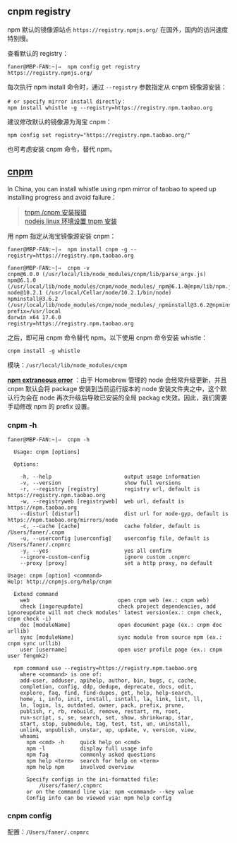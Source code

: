 
## cnpm registry

npm 默认的镜像源站点 `https://registry.npmjs.org/` 在国外，国内的访问速度特别慢。

查看默认的 registry：

```
faner@MBP-FAN:~|⇒  npm config get registry
https://registry.npmjs.org/
```

每次执行 npm install 命令时，通过 `--registry` 参数指定从 cnpm 镜像源安装：

```shell
# or specify mirror install directly：
npm install whistle -g --registry=https://registry.npm.taobao.org
```

建议修改默认的镜像源为淘宝 cnpm：

```
npm config set registry="https://registry.npm.taobao.org/"
```

也可考虑安装 cnpm 命令，替代 npm。

## [cnpm](http://npm.taobao.org/)

In China, you can install whistle using npm mirror of taobao to speed up installing progress and avoid failure：

> [tnpm /cnpm 安装报错](https://segmentfault.com/q/1010000009008062)  
> [nodejs linux 环境设置 tnpm 安装](https://blog.csdn.net/lilei_ndsc/article/details/52190010)  

用 npm 指定从淘宝镜像源安装 cnpm：

```shell
faner@MBP-FAN:~|⇒  npm install cnpm -g --registry=https://registry.npm.taobao.org

faner@MBP-FAN:~|⇒  cnpm -v
cnpm@6.0.0 (/usr/local/lib/node_modules/cnpm/lib/parse_argv.js)
npm@6.1.0 (/usr/local/lib/node_modules/cnpm/node_modules/_npm@6.1.0@npm/lib/npm.js)
node@10.2.1 (/usr/local/Cellar/node/10.2.1/bin/node)
npminstall@3.6.2 (/usr/local/lib/node_modules/cnpm/node_modules/_npminstall@3.6.2@npminstall/lib/index.js)
prefix=/usr/local
darwin x64 17.6.0
registry=https://registry.npm.taobao.org
```

之后，即可用 cnpm 命令替代 npm。以下使用 cnpm 命令安装 whistle：

```shell
cnpm install -g whistle
```

模块：`/usr/local/lib/node_modules/cnpm`  

[**npm extraneous error**](http://www.skyjia.com/2017/05/05/npm-error-extraneous/) ：由于 Homebrew 管理的 node 会经常升级更新，并且 cnpm 默认会将 package 安装到当前运行版本的 node 安装文件夹之中，这个默认行为会在 node 再次升级后导致已安装的全局 packag e失效。因此，我们需要手动修改 npm 的 prefix 设置。

### cnpm -h

```shell
faner@MBP-FAN:~|⇒  cnpm -h

  Usage: cnpm [options]

  Options:

    -h, --help                       output usage information
    -v, --version                    show full versions
    -r, --registry [registry]        registry url, default is https://registry.npm.taobao.org
    -w, --registryweb [registryweb]  web url, default is https://npm.taobao.org
    --disturl [disturl]              dist url for node-gyp, default is https://npm.taobao.org/mirrors/node
    -c, --cache [cache]              cache folder, default is /Users/faner/.cnpm
    -u, --userconfig [userconfig]    userconfig file, default is /Users/faner/.cnpmrc
    -y, --yes                        yes all confirm
    --ignore-custom-config           ignore custom .cnpmrc
    --proxy [proxy]                  set a http proxy, no default

Usage: cnpm [option] <command>
Help: http://cnpmjs.org/help/cnpm

  Extend command
    web                            open cnpm web (ex.: cnpm web)
    check [ingoreupdate]           check project dependencies, add ignoreupdate will not check modules' latest version(ex.: cnpm check, cnpm check -i)
    doc [moduleName]               open document page (ex.: cnpm doc urllib)
    sync [moduleName]              sync module from source npm (ex.: cnpm sync urllib)
    user [username]                open user profile page (ex.: cnpm user fengmk2)

  npm command use --registry=https://registry.npm.taobao.org
    where <command> is one of:
    add-user, adduser, apihelp, author, bin, bugs, c, cache,
    completion, config, ddp, dedupe, deprecate, docs, edit,
    explore, faq, find, find-dupes, get, help, help-search,
    home, i, info, init, install, isntall, la, link, list, ll,
    ln, login, ls, outdated, owner, pack, prefix, prune,
    publish, r, rb, rebuild, remove, restart, rm, root,
    run-script, s, se, search, set, show, shrinkwrap, star,
    start, stop, submodule, tag, test, tst, un, uninstall,
    unlink, unpublish, unstar, up, update, v, version, view,
    whoami
      npm <cmd> -h     quick help on <cmd>
      npm -l           display full usage info
      npm faq          commonly asked questions
      npm help <term>  search for help on <term>
      npm help npm     involved overview

      Specify configs in the ini-formatted file:
          /Users/faner/.cnpmrc
      or on the command line via: npm <command> --key value
      Config info can be viewed via: npm help config
```

### cnpm config

配置：`/Users/faner/.cnpmrc`  


